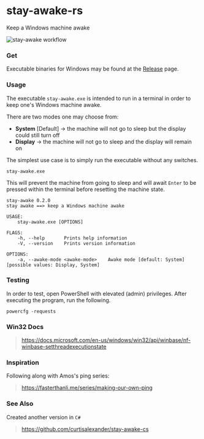 # stay-awake-rs
Keep a Windows machine awake

![stay-awake workflow](https://github.com/curtisalexander/stay-awake-rs/workflows/stay%20awake/badge.svg)

### Get
Executable binaries for Windows may be found at the [Release](https://github.com/curtisalexander/stay-awake-rs/releases) page.

### Usage

The executable `stay-awake.exe` is intended to run in a terminal in order to keep one's Windows machine awake.

There are two modes one may choose from:
- **System** [Default] &rarr; the machine will not go to sleep but the display could still turn off
- **Display** &rarr; the machine will not go to sleep and the display will remain on

The simplest use case is to simply run the executable without any switches.

```pwsh
stay-awake.exe
```

This will prevent the machine from going to sleep and will await ``Enter`` to be pressed within the terminal before resetting the machine state.

```
stay-awake 0.2.0
stay awake ==> keep a Windows machine awake

USAGE:
    stay-awake.exe [OPTIONS]

FLAGS:
    -h, --help       Prints help information
    -V, --version    Prints version information

OPTIONS:
    -a, --awake-mode <awake-mode>    Awake mode [default: System]  [possible values: Display, System]
```

### Testing
In order to test, open PowerShell with elevated (admin) privileges. After executing the program, run the following.

```pwsh
powercfg -requests
```

### Win32 Docs
> https://docs.microsoft.com/en-us/windows/win32/api/winbase/nf-winbase-setthreadexecutionstate

### Inspiration
Following along with Amos's ping series:
> https://fasterthanli.me/series/making-our-own-ping 

### See Also
Created another version in `C#`
> https://github.com/curtisalexander/stay-awake-cs